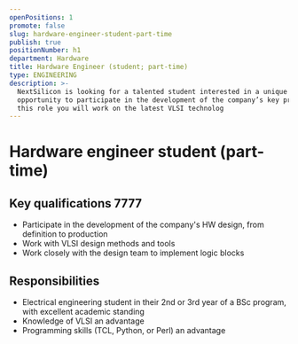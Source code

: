 ```yaml
---
openPositions: 1
promote: false
slug: hardware-engineer-student-part-time
publish: true
positionNumber: h1
department: Hardware
title: Hardware Engineer (student; part-time)
type: ENGINEERING
description: >-
  NextSilicon is looking for a talented student interested in a unique
  opportunity to participate in the development of the company’s key product. In
  this role you will work on the latest VLSI technolog
---
```


# Hardware engineer student \(part-time\)

## Key qualifications 7777

* Participate in the development of the company's HW design, from definition to production
* Work with VLSI design methods and tools
* Work closely with the design team to implement logic blocks

## Responsibilities

* Electrical engineering student in their 2nd or 3rd year of a BSc program, with excellent academic standing
* Knowledge of VLSI an advantage
* Programming skills \(TCL, Python, or Perl\) an advantage

